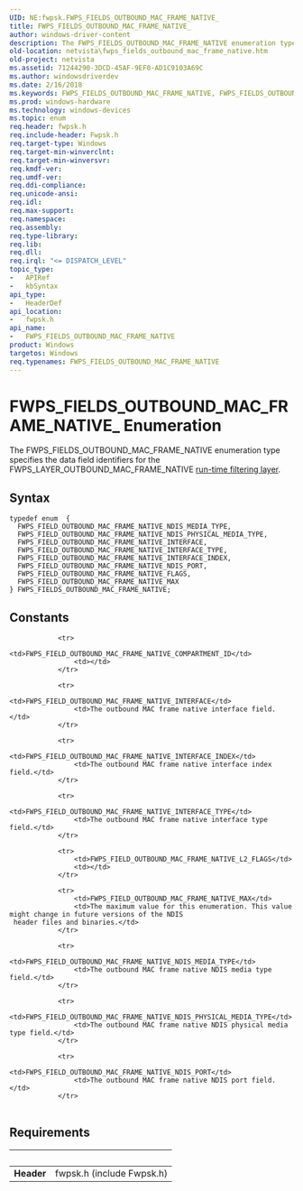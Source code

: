```yaml
---
UID: NE:fwpsk.FWPS_FIELDS_OUTBOUND_MAC_FRAME_NATIVE_
title: FWPS_FIELDS_OUTBOUND_MAC_FRAME_NATIVE_
author: windows-driver-content
description: The FWPS_FIELDS_OUTBOUND_MAC_FRAME_NATIVE enumeration type specifies the data field identifiers for the FWPS_LAYER_OUTBOUND_MAC_FRAME_NATIVE run-time filtering layer.
old-location: netvista\fwps_fields_outbound_mac_frame_native.htm
old-project: netvista
ms.assetid: 71244290-3DCD-45AF-9EF0-AD1C9103A69C
ms.author: windowsdriverdev
ms.date: 2/16/2018
ms.keywords: FWPS_FIELDS_OUTBOUND_MAC_FRAME_NATIVE, FWPS_FIELDS_OUTBOUND_MAC_FRAME_NATIVE enumeration [Network Drivers Starting with Windows Vista], FWPS_FIELDS_OUTBOUND_MAC_FRAME_NATIVE_, FWPS_FIELD_OUTBOUND_MAC_FRAME_NATIVE_FLAGS, FWPS_FIELD_OUTBOUND_MAC_FRAME_NATIVE_INTERFACE, FWPS_FIELD_OUTBOUND_MAC_FRAME_NATIVE_INTERFACE_INDEX, FWPS_FIELD_OUTBOUND_MAC_FRAME_NATIVE_INTERFACE_TYPE, FWPS_FIELD_OUTBOUND_MAC_FRAME_NATIVE_MAX, FWPS_FIELD_OUTBOUND_MAC_FRAME_NATIVE_NDIS_MEDIA_TYPE, FWPS_FIELD_OUTBOUND_MAC_FRAME_NATIVE_NDIS_PHYSICAL_MEDIA_TYPE, FWPS_FIELD_OUTBOUND_MAC_FRAME_NATIVE_NDIS_PORT, fwpsk/FWPS_FIELDS_OUTBOUND_MAC_FRAME_NATIVE, fwpsk/FWPS_FIELD_OUTBOUND_MAC_FRAME_NATIVE_FLAGS, fwpsk/FWPS_FIELD_OUTBOUND_MAC_FRAME_NATIVE_INTERFACE, fwpsk/FWPS_FIELD_OUTBOUND_MAC_FRAME_NATIVE_INTERFACE_INDEX, fwpsk/FWPS_FIELD_OUTBOUND_MAC_FRAME_NATIVE_INTERFACE_TYPE, fwpsk/FWPS_FIELD_OUTBOUND_MAC_FRAME_NATIVE_MAX, fwpsk/FWPS_FIELD_OUTBOUND_MAC_FRAME_NATIVE_NDIS_MEDIA_TYPE, fwpsk/FWPS_FIELD_OUTBOUND_MAC_FRAME_NATIVE_NDIS_PHYSICAL_MEDIA_TYPE, fwpsk/FWPS_FIELD_OUTBOUND_MAC_FRAME_NATIVE_NDIS_PORT, netvista.fwps_fields_outbound_mac_frame_native
ms.prod: windows-hardware
ms.technology: windows-devices
ms.topic: enum
req.header: fwpsk.h
req.include-header: Fwpsk.h
req.target-type: Windows
req.target-min-winverclnt: 
req.target-min-winversvr: 
req.kmdf-ver: 
req.umdf-ver: 
req.ddi-compliance: 
req.unicode-ansi: 
req.idl: 
req.max-support: 
req.namespace: 
req.assembly: 
req.type-library: 
req.lib: 
req.dll: 
req.irql: "<= DISPATCH_LEVEL"
topic_type:
-	APIRef
-	kbSyntax
api_type:
-	HeaderDef
api_location:
-	fwpsk.h
api_name:
-	FWPS_FIELDS_OUTBOUND_MAC_FRAME_NATIVE
product: Windows
targetos: Windows
req.typenames: FWPS_FIELDS_OUTBOUND_MAC_FRAME_NATIVE
---
```


# FWPS_FIELDS_OUTBOUND_MAC_FRAME_NATIVE_ Enumeration
The FWPS_FIELDS_OUTBOUND_MAC_FRAME_NATIVE enumeration type specifies the data field identifiers for the
  FWPS_LAYER_OUTBOUND_MAC_FRAME_NATIVE 
  <a href="https://msdn.microsoft.com/en-us/library/windows/desktop/aa366492">run-time filtering layer</a>.

## Syntax
````
typedef enum  { 
  FWPS_FIELD_OUTBOUND_MAC_FRAME_NATIVE_NDIS_MEDIA_TYPE,
  FWPS_FIELD_OUTBOUND_MAC_FRAME_NATIVE_NDIS_PHYSICAL_MEDIA_TYPE,
  FWPS_FIELD_OUTBOUND_MAC_FRAME_NATIVE_INTERFACE,
  FWPS_FIELD_OUTBOUND_MAC_FRAME_NATIVE_INTERFACE_TYPE,
  FWPS_FIELD_OUTBOUND_MAC_FRAME_NATIVE_INTERFACE_INDEX,
  FWPS_FIELD_OUTBOUND_MAC_FRAME_NATIVE_NDIS_PORT,
  FWPS_FIELD_OUTBOUND_MAC_FRAME_NATIVE_FLAGS,
  FWPS_FIELD_OUTBOUND_MAC_FRAME_NATIVE_MAX
} FWPS_FIELDS_OUTBOUND_MAC_FRAME_NATIVE;
````

## Constants

<table>
            
                <tr>
                    <td>FWPS_FIELD_OUTBOUND_MAC_FRAME_NATIVE_COMPARTMENT_ID</td>
                    <td></td>
                </tr>
            
                <tr>
                    <td>FWPS_FIELD_OUTBOUND_MAC_FRAME_NATIVE_INTERFACE</td>
                    <td>The outbound MAC frame native interface field.</td>
                </tr>
            
                <tr>
                    <td>FWPS_FIELD_OUTBOUND_MAC_FRAME_NATIVE_INTERFACE_INDEX</td>
                    <td>The outbound MAC frame native interface index field.</td>
                </tr>
            
                <tr>
                    <td>FWPS_FIELD_OUTBOUND_MAC_FRAME_NATIVE_INTERFACE_TYPE</td>
                    <td>The outbound MAC frame native interface type field.</td>
                </tr>
            
                <tr>
                    <td>FWPS_FIELD_OUTBOUND_MAC_FRAME_NATIVE_L2_FLAGS</td>
                    <td></td>
                </tr>
            
                <tr>
                    <td>FWPS_FIELD_OUTBOUND_MAC_FRAME_NATIVE_MAX</td>
                    <td>The maximum value for this enumeration. This value might change in future versions of the NDIS
     header files and binaries.</td>
                </tr>
            
                <tr>
                    <td>FWPS_FIELD_OUTBOUND_MAC_FRAME_NATIVE_NDIS_MEDIA_TYPE</td>
                    <td>The outbound MAC frame native NDIS media type field.</td>
                </tr>
            
                <tr>
                    <td>FWPS_FIELD_OUTBOUND_MAC_FRAME_NATIVE_NDIS_PHYSICAL_MEDIA_TYPE</td>
                    <td>The outbound MAC frame native NDIS physical media type field.</td>
                </tr>
            
                <tr>
                    <td>FWPS_FIELD_OUTBOUND_MAC_FRAME_NATIVE_NDIS_PORT</td>
                    <td>The outbound MAC frame native NDIS port field.</td>
                </tr>
</table>


## Requirements
| &nbsp; | &nbsp; |
| ---- |:---- |
| **Header** | fwpsk.h (include Fwpsk.h) |